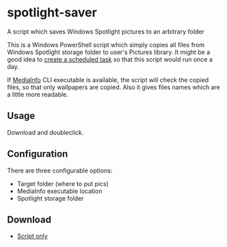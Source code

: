 # spotlight-saver
A script which saves Windows Spotlight pictures to an arbitrary folder

This is a Windows PowerShell script which simply copies all files from Windows Spotlight storage folder to user's Pictures library. It might be a good idea to [create a scheduled task](https://technet.microsoft.com/en-us/library/cc748993.aspx) so that this script would run once a day.

If [MediaInfo](https://mediaarea.net/en/MediaInfo/Download/Windows) CLI executable is available, the script will check the copied files, so that only wallpapers are copied. Also it gives files names which are a little more readable.

## Usage
Download and doubleclick.

## Configuration
There are three configurable options:
* Target folder (where to put pics)
* MediaInfo executable location
* Spotlight storage folder

## Download
* [Script only](https://raw.githubusercontent.com/yeriomin/spotlight-saver/master/spotlight.ps1)
